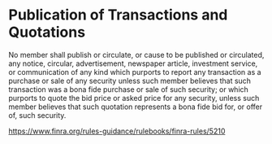 # Publication of Transactions and Quotations

No member shall publish or circulate, or cause to be published or circulated, any notice, circular, advertisement, newspaper article, investment service, or communication of any kind which purports to report any transaction as a purchase or sale of any security unless such member believes that such transaction was a bona fide purchase or sale of such security; or which purports to quote the bid price or asked price for any security, unless such member believes that such quotation represents a bona fide bid for, or offer of, such security.

https://www.finra.org/rules-guidance/rulebooks/finra-rules/5210